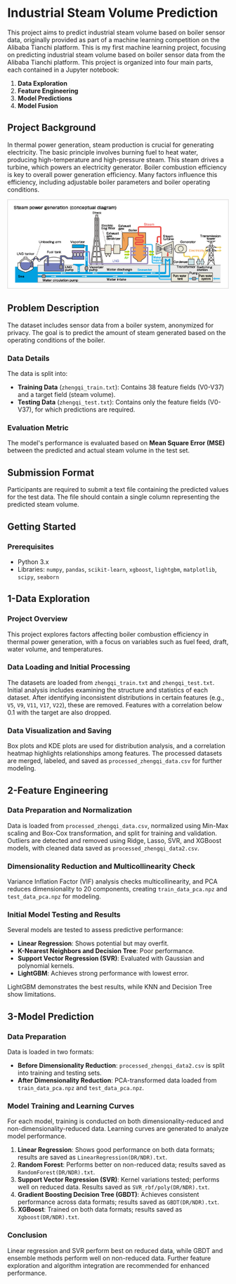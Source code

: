# Industrial Steam Volume Prediction

This project aims to predict industrial steam volume based on boiler sensor data, originally provided as part of a machine learning competition on the Alibaba Tianchi platform.
This is my first machine learning project, focusing on predicting industrial steam volume based on boiler sensor data from the Alibaba Tianchi platform. This project is organized into four main parts, each contained in a Jupyter notebook:

1. **Data Exploration**
2. **Feature Engineering**
3. **Model Predictions**
4. **Model Fusion**


## Project Background

In thermal power generation, steam production is crucial for generating electricity. The basic principle involves burning fuel to heat water, producing high-temperature and high-pressure steam. This steam drives a turbine, which powers an electricity generator. Boiler combustion efficiency is key to overall power generation efficiency. Many factors influence this efficiency, including adjustable boiler parameters and boiler operating conditions.

<div style="text-align: center;">
  <img src="./pic/Steam_Power_Generation.jpg" alt="description">
</div>



## Problem Description

The dataset includes sensor data from a boiler system, anonymized for privacy. The goal is to predict the amount of steam generated based on the operating conditions of the boiler.

### Data Details

The data is split into:
- **Training Data** (`zhengqi_train.txt`): Contains 38 feature fields (V0-V37) and a target field (steam volume).
- **Testing Data** (`zhengqi_test.txt`): Contains only the feature fields (V0-V37), for which predictions are required.

### Evaluation Metric

The model's performance is evaluated based on **Mean Square Error (MSE)** between the predicted and actual steam volume in the test set.

## Submission Format

Participants are required to submit a text file containing the predicted values for the test data. The file should contain a single column representing the predicted steam volume.

## Getting Started

### Prerequisites

- Python 3.x
- Libraries: `numpy`, `pandas`, `scikit-learn`, `xgboost`, `lightgbm`, `matplotlib`, `scipy`, `seaborn`



## 1-Data Exploration
### Project Overview
This project explores factors affecting boiler combustion efficiency in thermal power generation, with a focus on variables such as fuel feed, draft, water volume, and temperatures.

### Data Loading and Initial Processing
The datasets are loaded from `zhengqi_train.txt` and `zhengqi_test.txt`. Initial analysis includes examining the structure and statistics of each dataset. After identifying inconsistent distributions in certain features (e.g., `V5`, `V9`, `V11`, `V17`, `V22`), these are removed. Features with a correlation below 0.1 with the target are also dropped.

### Data Visualization and Saving
Box plots and KDE plots are used for distribution analysis, and a correlation heatmap highlights relationships among features. The processed datasets are merged, labeled, and saved as `processed_zhengqi_data.csv` for further modeling.


## 2-Feature Engineering

### Data Preparation and Normalization
Data is loaded from `processed_zhengqi_data.csv`, normalized using Min-Max scaling and Box-Cox transformation, and split for training and validation. Outliers are detected and removed using Ridge, Lasso, SVR, and XGBoost models, with cleaned data saved as `processed_zhengqi_data2.csv`.

### Dimensionality Reduction and Multicollinearity Check
Variance Inflation Factor (VIF) analysis checks multicollinearity, and PCA reduces dimensionality to 20 components, creating `train_data_pca.npz` and `test_data_pca.npz` for modeling.

### Initial Model Testing and Results
Several models are tested to assess predictive performance:
- **Linear Regression**: Shows potential but may overfit.
- **K-Nearest Neighbors and Decision Tree**: Poor performance.
- **Support Vector Regression (SVR)**: Evaluated with Gaussian and polynomial kernels.
- **LightGBM**: Achieves strong performance with lowest error.

LightGBM demonstrates the best results, while KNN and Decision Tree show limitations.




## 3-Model Prediction

### Data Preparation
Data is loaded in two formats:
- **Before Dimensionality Reduction**: `processed_zhengqi_data2.csv` is split into training and testing sets.
- **After Dimensionality Reduction**: PCA-transformed data loaded from `train_data_pca.npz` and `test_data_pca.npz`.

### Model Training and Learning Curves
For each model, training is conducted on both dimensionality-reduced and non-dimensionality-reduced data. Learning curves are generated to analyze model performance.

1. **Linear Regression**: Shows good performance on both data formats; results are saved as `LinearRegression(DR/NDR).txt`.
2. **Random Forest**: Performs better on non-reduced data; results saved as `RandomForest(DR/NDR).txt`.
3. **Support Vector Regression (SVR)**: Kernel variations tested; performs well on reduced data. Results saved as `SVR_rbf/poly(DR/NDR).txt`.
4. **Gradient Boosting Decision Tree (GBDT)**: Achieves consistent performance across data formats; results saved as `GBDT(DR/NDR).txt`.
5. **XGBoost**: Trained on both data formats; results saved as `Xgboost(DR/NDR).txt`.

### Conclusion
Linear regression and SVR perform best on reduced data, while GBDT and ensemble methods perform well on non-reduced data. Further feature exploration and algorithm integration are recommended for enhanced performance.


























